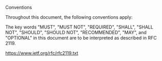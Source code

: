 Conventions

Throughout this document, the following conventions apply:

The key words "MUST", "MUST NOT", "REQUIRED", "SHALL", "SHALL NOT", "SHOULD", "SHOULD NOT", "RECOMMENDED",  "MAY", and "OPTIONAL" in this document are to be interpreted as described in RFC 2119.



https://www.ietf.org/rfc/rfc2119.txt







